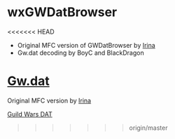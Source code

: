 wxGWDatBrowser
==============
<<<<<<< HEAD

* Original MFC version of GWDatBrowser by [Irina](http://forum.xentax.com/viewtopic.php?p=24493#p24493)
* Gw.dat decoding by BoyC and BlackDragon

[Gw.dat](http://wiki.xentax.com/index.php?title=Guild_Wars_DAT)
=======
Original MFC version by [Irina](http://forum.xentax.com/viewtopic.php?p=24493#p24493)

[Guild Wars DAT](http://wiki.xentax.com/index.php?title=Guild_Wars_DAT)
>>>>>>> origin/master
